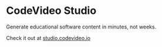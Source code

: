 # CodeVideo Studio

Generate educational software content in minutes, not weeks.

Check it out at [studio.codevideo.io](https://studio.codevideo.io)